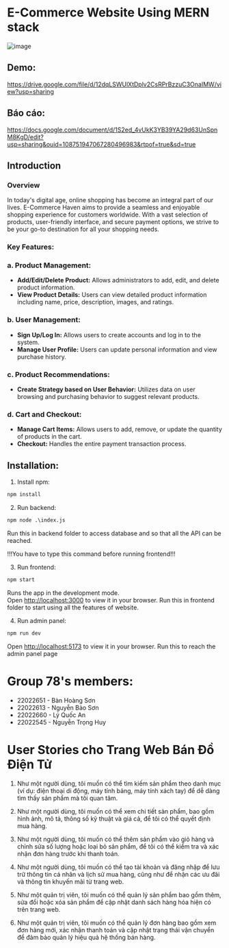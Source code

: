 # E-Commerce Website Using MERN stack

![image](https://github.com/nguyenbaoson/software_engineering_2024/assets/125812602/01a48194-9be9-46a5-ae77-dcef97c89ebb)

## Demo:
https://drive.google.com/file/d/12dqLSWUlXtDplv2CsRPrBzzuC3OnaIMW/view?usp=sharing
## Báo cáo:
https://docs.google.com/document/d/1S2ed_4vUkK3YB39YA29d63UnSpnM8KgD/edit?usp=sharing&ouid=108751947067280496983&rtpof=true&sd=true

## Introduction
### Overview
In today's digital age, online shopping has become an integral part of our lives. E-Commerce Haven aims to provide a seamless and enjoyable shopping experience for customers worldwide. With a vast selection of products, user-friendly interface, and secure payment options, we strive to be your go-to destination for all your shopping needs.
### Key Features:

### **a. Product Management:**

- **Add/Edit/Delete Product:** Allows administrators to add, edit, and delete product information.
- **View Product Details:** Users can view detailed product information including name, price, description, images, and ratings.

### **b. User Management:**

- **Sign Up/Log In:** Allows users to create accounts and log in to the system.
- **Manage User Profile:** Users can update personal information and view purchase history.

### **c. Product Recommendations:**

- **Create Strategy based on User Behavior:** Utilizes data on user browsing and purchasing behavior to suggest relevant products.

### **d. Cart and Checkout:**

- **Manage Cart Items:** Allows users to add, remove, or update the quantity of products in the cart.
- **Checkout:** Handles the entire payment transaction process.
## Installation:
1. Install npm:
```python 
npm install
```
2. Run backend:
```python 
npm node .\index.js
```
Run this in backend folder to access database and so that all the API can be reached.

 !!!You have to type this command before running frontend!!!

3. Run frontend:
```python 
npm start
```
Runs the app in the development mode.\
Open [http://localhost:3000](http://localhost:3000) to view it in your browser.
Run this in frontend folder to start using all the features of website.

4. Run admin panel:
```python 
npm run dev 
```
Open [http://localhost:5173](http://localhost:5173) to view it in your browser.
Run this to reach the admin panel page

# Group 78's members:
* 22022651 - Bàn Hoàng Sơn
* 22022613 - Nguyễn Bảo Sơn 
* 22022660 - Lý Quốc An
* 22022545 - Nguyễn Trọng Huy

# User Stories cho Trang Web Bán Đồ Điện Tử

1. Như một người dùng, tôi muốn có thể tìm kiếm sản phẩm theo danh mục (ví dụ: điện thoại di động, máy tính bảng, máy tính xách tay) để dễ dàng tìm thấy sản phẩm mà tôi quan tâm.

2. Như một người dùng, tôi muốn có thể xem chi tiết sản phẩm, bao gồm hình ảnh, mô tả, thông số kỹ thuật và giá cả, để tôi có thể quyết định mua hàng.

3. Như một người dùng, tôi muốn có thể thêm sản phẩm vào giỏ hàng và chỉnh sửa số lượng hoặc loại bỏ sản phẩm, để tôi có thể kiểm tra và xác nhận đơn hàng trước khi thanh toán.

4. Như một người dùng, tôi muốn có thể tạo tài khoản và đăng nhập để lưu trữ thông tin cá nhân và lịch sử mua hàng, cũng như để nhận các ưu đãi và thông tin khuyến mãi từ trang web.

5. Như một quản trị viên, tôi muốn có thể quản lý sản phẩm bao gồm thêm, sửa đổi hoặc xóa sản phẩm để cập nhật danh sách hàng hóa hiện có trên trang web.

6. Như một quản trị viên, tôi muốn có thể quản lý đơn hàng bao gồm xem đơn hàng mới, xác nhận thanh toán và cập nhật trạng thái vận chuyển để đảm bảo quản lý hiệu quả hệ thống bán hàng.
